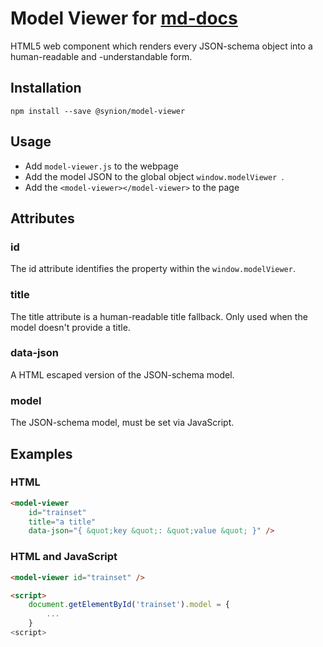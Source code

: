 # Model Viewer for [md-docs](https://github.com/synionnl/md-docs-cli)

HTML5 web component which renders every JSON-schema object into a human-readable and -understandable form.

## Installation

`npm install --save @synion/model-viewer`

## Usage

- Add `model-viewer.js` to the webpage
- Add the model JSON to the global object `window.modelViewer `.
- Add the `<model-viewer></model-viewer>` to the page

## Attributes

### id

The id attribute identifies the property within the `window.modelViewer`. 

### title

The title attribute is a human-readable title fallback. Only used when the model doesn't provide a title.

### data-json

A HTML escaped version of the JSON-schema model.

### model

The JSON-schema model, must be set via JavaScript.

## Examples

### HTML

```html
<model-viewer 
    id="trainset"
    title="a title"
    data-json="{ &quot;key &quot;: &quot;value &quot; }" />
```

### HTML and JavaScript

```html
<model-viewer id="trainset" />

<script>
    document.getElementById('trainset').model = {
    	...
    }
<script>
```